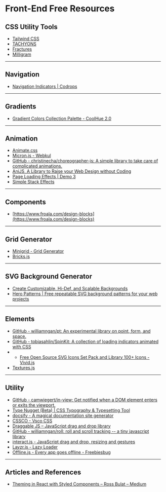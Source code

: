 # Front-End Free Resources
## CSS Utility Tools
- [Tailwind CSS](https://tailwindcss.com)
- [TACHYONS](http://tachyons.io/)
- [Fractures](https://fractures.space/) 
- [Milligram ](https://milligram.io/)
- - - -
## Navigation
- [Navigation Indicators | Codrops](https://tympanus.net/Development/NavigationIndicators/)
- - - -
## Gradients
- [Gradient Colors Collection Palette - CoolHue 2.0](https://webkul.github.io/coolhue/)
- - - -
## Animation
- [Animate.css](https://daneden.github.io/animate.css/)
- [Micron.js - Webkul](https://webkul.github.io/micron/)
- [GitHub - christinecha/choreographer-js: A simple library to take care of complicated animations.](https://github.com/christinecha/choreographer-js)
- [AniJS, A Library to Raise your Web Design without Coding](http://anijs.github.io/)
- [Page Loading Effects | Demo 3](https://tympanus.net/Development/PageLoadingEffects/index3.html)
- [Simple Stack Effects](https://tympanus.net/Development/StackEffects/)
- - - -
## Components
- [https://www.froala.com/design-blocks](https://www.froala.com/design-blocks) 
- - - -
## Grid Generator
- [Minigrid  - Grid Generator](http://minigrid.js.org/)
- [Bricks.js](http://callmecavs.com/bricks.js/)
- - - -
## SVG Background Generator
- [Create Customizable, Hi-Def, and Scalable Backgrounds](https://www.svgbackgrounds.com/#bullseye-gradient)
- [Hero Patterns | Free repeatable SVG background patterns for your web projects](https://www.heropatterns.com/)
- - - -
## Elements
- [GitHub - williamngan/pt: An experimental library on point, form, and space.](https://github.com/williamngan/pt)
- [GitHub - tobiasahlin/SpinKit: A collection of loading indicators animated with CSS](https://github.com/tobiasahlin/SpinKit)
- - [Free Open Source SVG Icons Set Pack and Library 100+ Icons - Vivid.js](https://webkul.github.io/vivid/)
- [Textures.js](https://riccardoscalco.it/textures/)
- - - -

## Utility
- [GitHub - camwiegert/in-view: Get notified when a DOM element enters or exits the viewport.](https://github.com/camwiegert/in-view) 
- [Type Nugget (Beta) | CSS Typography & Typesetting Tool](https://beta.typenugget.com/)
- [docsify - A magical documentation site generator](https://docsify.js.org/#/)
- [CSSCO - Vsco CSS](http://www.cssco.co/)
- [Draggable JS – JavaScript drag and drop library](https://shopify.github.io/draggable/)
- [GitHub - williamngan/roll: roll and scroll tracking -- a tiny javascript library](https://github.com/williamngan/roll)
- [interact.js - JavaScript drag and drop, resizing and gestures](http://interactjs.io/)
- [Layzr.js - Lazy Loader](http://callmecavs.com/layzr.js/)
- [Offline.js - Every app goes offline - Freebiesbug](https://freebiesbug.com/code-stuff/offline-js-every-app-goes-offline/)
- - - -
## Articles and References
- [Theming in React with Styled Components – Ross Bulat – Medium](https://medium.com/@rossbulat/creating-themes-in-react-with-styled-components-6fce744b4e54)
